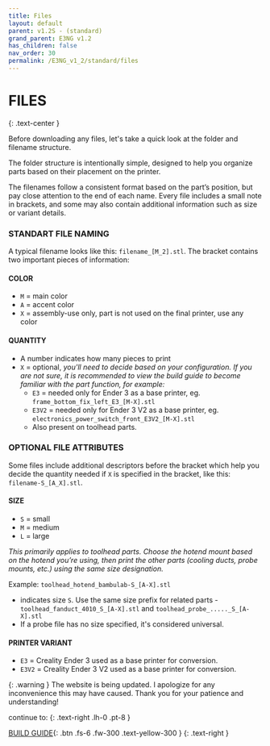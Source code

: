 ```yaml
---
title: Files
layout: default
parent: v1.2S - (standard)
grand_parent: E3NG v1.2
has_children: false
nav_order: 30
permalink: /E3NG_v1_2/standard/files
---
```

# FILES
{: .text-center }

Before downloading any files, let's take a quick look at the folder and filename structure.

The folder structure is intentionally simple, designed to help you organize parts based on their placement on the printer.

The filenames follow a consistent format based on the part’s position, but pay close attention to the end of each name. Every file includes a small note in brackets, and some may also contain additional information such as size or variant details.

### STANDART FILE NAMING
A typical filename looks like this: `filename_[M_2].stl`. The bracket contains two important pieces of information:

#### COLOR
 - `M` = main color
 - `A` = accent color
 - `X` = assembly-use only, part is not used on the final printer, use any color

#### QUANTITY
 - A number indicates how many pieces to print
 - `X` = optional, *you'll need to decide based on your configuration. If you are not sure, it is recommended to view the build guide to become familiar with the part function, for example:*
   - `E3` = needed only for Ender 3 as a base printer, eg. `frame_bottom_fix_left_E3_[M-X].stl`
   - `E3V2` = needed only for Ender 3 V2 as a base printer, eg. `electronics_power_switch_front_E3V2_[M-X].stl`
   - Also present on toolhead parts.

### OPTIONAL FILE ATTRIBUTES
Some files include additional descriptors before the bracket which help you decide the quantity needed if `X` is specified in the bracket, like this: `filename-S_[A_X].stl`.

#### SIZE
 - `S` = small
 - `M` = medium
 - `L` = large

*This primarily applies to toolhead parts. Choose the hotend mount based on the hotend you’re using, then print the other parts (cooling ducts, probe mounts, etc.) using the same size designation.*

Example: `toolhead_hotend_bambulab-S_[A-X].stl`
  - indicates size `S`. Use the same size prefix for related parts - `toolhead_fanduct_4010_S_[A-X].stl` and `toolhead_probe_....._S_[A-X].stl`
  - If a probe file has no size specified, it's considered universal.

#### PRINTER VARIANT
 - `E3` = Creality Ender 3 used as a base printer for conversion.
 - `E3V2` = Creality Ender 3 V2 used as a base printer for conversion.



{: .warning }
The website is being updated. I apologize for any inconvenience this may have caused. Thank you for your patience and understanding!

continue to:
{: .text-right .lh-0 .pt-8 }

[BUILD GUIDE]{: .btn .fs-6 .fw-300 .text-yellow-300 }
{: .text-right }

[BUILD GUIDE]: https://rh3d.xyz/E3NG_v1_2/standard/build_guide

